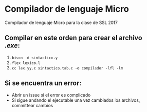 # Compilador de lenguaje Micro
Compilador de lenguaje Micro para la clase de SSL 2017
## Compilar en este orden para crear el archivo *.exe*:
1. `bison -d sintactico.y`
1. `flex lexico.l`
1. `cc lex.yy.c sintactico.tab.c -o compilador -lfl -lm`
## Si se encuentra un error:
* Abrir un issue si el error es complicado
* Si sigue andando el ejecutable una vez cambiados los archivos, committear cambios 
